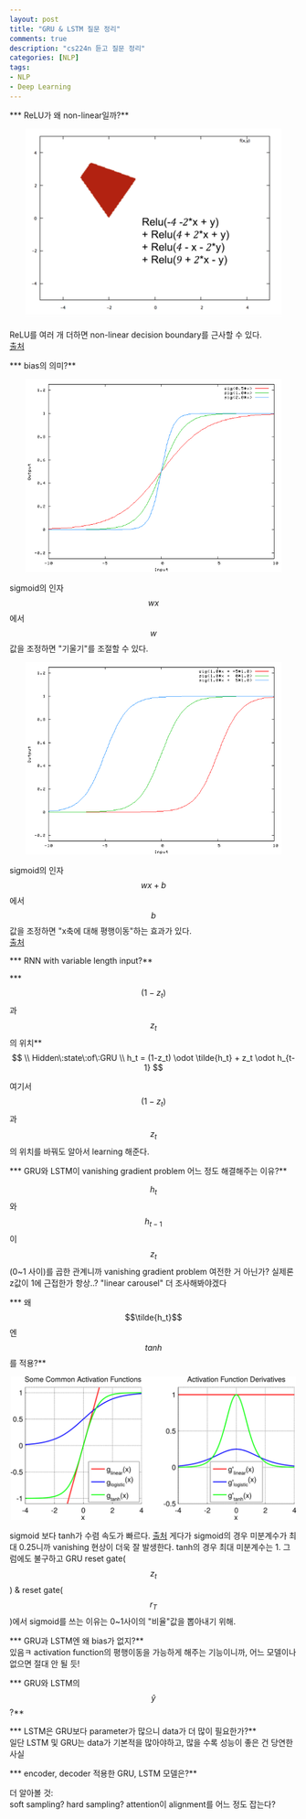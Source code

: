 ```yaml
---
layout: post
title: "GRU & LSTM 질문 정리"
comments: true
description: "cs224n 듣고 질문 정리"
categories: [NLP]
tags: 
- NLP
- Deep Learning
---
```


*** ReLU가 왜 non-linear일까?**  
<p style="text-align:center;"><img src="../assets/img/relu.png" width="450" alt="ReLU"></p>

ReLU를 여러 개 더하면 non-linear decision boundary를 근사할 수 있다.    
[출처](https://medium.com/@malay.haldar/how-do-neural-networks-work-57d1ab5337ce)

*** bias의 의미?**  

<p style="text-align:center;"><img src="../assets/img/sigmoid.png" width="450" alt="sigmoid"></p>

sigmoid의 인자 $$wx$$에서 $$w$$값을 조정하면 "기울기"를 조절할 수 있다.

<p style="text-align:center;"><img src="../assets/img/bias.png" width="450" alt="bias"></p>

sigmoid의 인자 $$wx+b$$에서 $$b$$값을 조정하면 "x축에 대해 평행이동"하는 효과가 있다.  
[출처](https://stackoverflow.com/questions/2480650/role-of-bias-in-neural-networks)

*** RNN with variable length input?**  

*** $$(1-z_t)$$과 $$z_t$$의 위치**  
$$
\\
Hidden\:state\:of\:GRU \\
h_t = (1-z_t) \odot \tilde{h_t} + z_t \odot h_{t-1}
$$

여기서 $$(1-z_t)$$과 $$z_t$$의 위치를 바꿔도 알아서 learning 해준다.

*** GRU와 LSTM이 vanishing gradient problem 어느 정도 해결해주는 이유?**   

$$h_t$$와 $$h_{t-1}$$이 $$z_t$$(0~1 사이)를 곱한 관계니까 vanishing gradient problem 여전한 거 아닌가?
실제론 z값이 1에 근접한가 항상..?
"linear carousel"
더 조사해봐야겠다

*** 왜 $$\tilde{h_t}$$엔 $$tanh$$를 적용?**  

<p style="text-align:center;"><img src="../assets/img/activations.png" width="500" alt="activations"></p>

sigmoid 보다 tanh가 수렴 속도가 빠르다. 
[출처](https://ratsgo.github.io/deep%20learning/2017/04/22/NNtricks/)
게다가 sigmoid의 경우 미분계수가 최대 0.25니까 vanishing 현상이 더욱 잘 발생한다. tanh의 경우 최대 미분계수는 1.
그럼에도 불구하고 GRU reset gate($$z_t$$) & reset gate($$r_T$$)에서 sigmoid를 쓰는 이유는 0~1사이의 "비율"값을 뽑아내기 위해.

*** GRU과 LSTM엔 왜 bias가 없지?**  
있음ㅋ activation function의 평행이동을 가능하게 해주는 기능이니까, 어느 모델이나 없으면 절대 안 될 듯!


*** GRU와 LSTM의 $$\hat{y}$$?**  


*** LSTM은 GRU보다 parameter가 많으니 data가 더 많이 필요한가?**  
일단 LSTM 및 GRU는 data가 기본적을 많아야하고, 많을 수록 성능이 좋은 건 당연한 사실


*** encoder, decoder 적용한 GRU, LSTM 모델은?**  




더 알아볼 것:  
soft sampling? hard sampling? attention이 alignment를 어느 정도 잡는다?